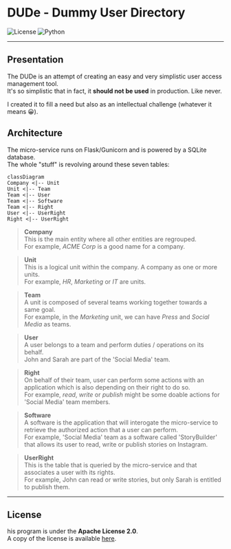 # DUDe - Dummy User Directory

![License](https://img.shields.io/badge/license-Apache--2.0-blue.svg?style=flat-square)
![Python](https://img.shields.io/badge/Python-3.9.6-blue?style=flat-square)

---

## Presentation

The DUDe is an attempt of creating an easy and very simplistic user access management tool.  
It's so simplistic that in fact, it **should not be used** in production. Like never.

I created it to fill a need but also as an intellectual challenge (whatever it means 😀).

## Architecture

The micro-service runs on Flask/Gunicorn and is powered by a SQLite database.  
The whole "stuff" is revolving around these seven tables:

``` mermaid
classDiagram
Company <|-- Unit
Unit <|-- Team
Team <|-- User
Team <|-- Software
Team <|-- Right
User <|-- UserRight
Right <|-- UserRight
```

> **Company**  
> This is the main entity where all other entities are regrouped.  
> For example, *ACME Corp* is a good name for a company.

> **Unit**  
> This is a logical unit within the company. A company as one or more units.  
> For example, *HR*, *Marketing* or *IT* are units.

> **Team**  
> A unit is composed of several teams working together towards a same goal.  
> For example, in the *Marketing* unit, we can have *Press* and *Social Media* as teams.

> **User**  
> A user belongs to a team and perform duties / operations on its behalf.  
> John and Sarah are part of the 'Social Media' team.

> **Right**  
> On behalf of their team, user can perform some actions with an application which is also 
> depending on their right to do so.  
> For example, *read*, *write* or *publish* might be some doable actions for 'Social Media' team members.

> **Software**  
> A software is the application that will interogate the micro-service to retrieve the authorized 
> action that a user can perform.  
> For example, 'Social Media' team as a software called 'StoryBuilder' that allows its user to 
> read, write or publish stories on Instagram.

> **UserRight**  
> This is the table that is queried by the micro-service and that associates a user with its rights.  
> For example, John can read or write stories, but only Sarah is entitled to publish them.

---

## License

his program is under the **Apache License 2.0**.  
A copy of the license is available [here](https://choosealicense.com/licenses/apache-2.0/).
